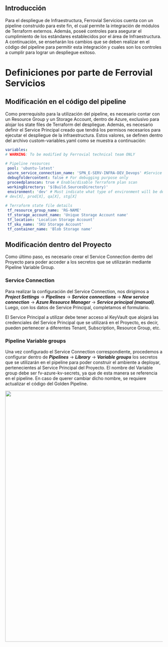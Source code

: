 ## Introducción
Para el despliegue de Infraestructura, Ferrovial Servicios cuenta con un pipeline construido para este fin, el cual permite la integración de módulos de Terraform externos. Además, poseé controles para asegurar el cumplimiento de los estándares establecidos por el área de Infraestructura.
A continuación, se enseñarán los cambios que se deben realizar en el código del pipeline para permitir esta integración y cuales son los controles a cumplir para lograr un despliegue exitoso.

# Definiciones por parte de Ferrovial Servicios

## Modificación en el código del pipeline
Como prerrequisito para la utilización del pipeline, es necesario contar con un Resource Group  y un Storage Account, dentro de Azure, exclusivo para alojar los state files de Terraform del despliegue. Además, es necesario definir el Service Principal creado que tendrá los permisos necesarios para ejecutar el despliegue de la infraestructura.
Estos valores, se definen dentro del archivo custom-variables.yaml como se muestra a continuación:

```yaml
variables:
# WARNING: To be modified by Ferrovial technical team ONLY
 
# Pipeline resources
 pool: 'ubuntu-latest'
 azure_service_connection_name: 'SPN_E-SERV-INFRA-DEV_Devops' #Service Principal name
 debugfoldercontent: false # For debugging purpose only
 proceedplanscan: true # Enable/disable Terraform plan scan
 workingDirectory: '$(Build.SourcesDirectory)'
 environment: 'dev' # Must indicate what type of environment will be deployed 
# dev[X], prod[X], qa[X], stg[X]
 
# Terraform state file details
 tf_resource_group_name: 'RG-NAME'
 tf_storage_account_name: 'Unique Storage Account name'
 tf_location: 'Location Storage Account'
 tf_sku_name: 'SKU Storage Account'
 tf_container_name: 'Blob Storage name'
```

## Modificación dentro del Proyecto
Como último paso, es necesario crear el Service Connection dentro del Proyecto para poder acceder a los secretos que se utilizarán mediante Pipeline Variable Group.

### Service Connection
Para realizar la configuración del Service Connection, nos dirigimos a ***Project Settings*** → ***Pipelines*** → ***Service connections*** → ***New service connection*** → ***Azure Resource Manager*** → ***Service principal (manual)***. Luego, con los datos de Service Principal, completamos el formulario.

El Service Principal a utilizar debe tener acceso al KeyVault que alojará las credenciales del Service Principal que se utilizará en el Proyecto, es decir, pueden pertenecer a diferentes Tenant, Subscription, Resource Group, etc.

### Pipeline Variable groups
Una vez configurado el Service Connection correspondiente, procedemos a configurar dentro de ***Pipelines*** → ***Library*** → ***Variable groups*** los secretos que se utilizarán en el pipeline para poder construir el ambiente a deployar, pertenecientes al Service Principal del Proyecto.
El nombre del Variable group debe ser fv-azure-kv-secrets, ya que de esta manera se referencia en el pipeline. En caso de querer cambiar dicho nombre, se requiere actualizar el código del Golden Pipeline.

<img src="../images/pipeline_usage.png" width="800">

